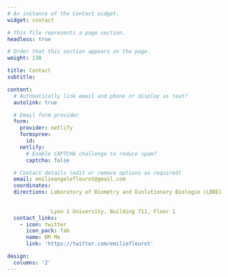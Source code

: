```yaml
---
# An instance of the Contact widget.
widget: contact

# This file represents a page section.
headless: true

# Order that this section appears on the page.
weight: 130

title: Contact
subtitle:

content:
  # Automatically link email and phone or display as text?
  autolink: true

  # Email form provider
  form:
    provider: netlify
    formspree:
      id:
    netlify:
      # Enable CAPTCHA challenge to reduce spam?
      captcha: false

  # Contact details (edit or remove options as required)
  email: emilieangelefleurot@gmail.com
  coordinates:
  directions: Laboratory of Biometry and Evolutionary Biologie (LBBE)
  
  
              Lyon 1 University, Building 711, Floor 1
  contact_links:
    - icon: twitter
      icon_pack: fab
      name: DM Me
      link: 'https://twitter.com/emiliefleurot'

design:
  columns: '2'
---
```

